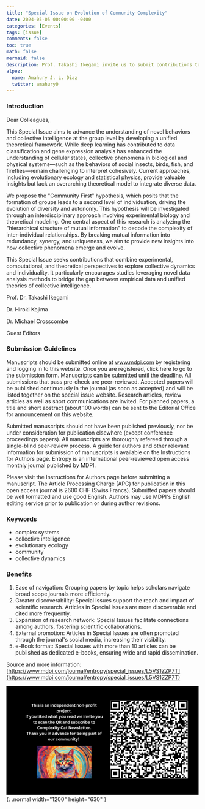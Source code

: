 ```yaml
---
title: "Special Issue on Evolution of Community Complexity"
date: 2024-05-05 00:00:00 -0400
categories: [Events]
tags: [issue]
comments: false
toc: true
math: false
mermaid: false
description: Prof. Takashi Ikegami invite us to submit contributions to his organized special issue about the evolution of community complexity. Deadline for manuscript submissions is 1 November 2025.
alpez:
  name: Amahury J. L. Diaz
  twitter: amahury0
---
```

### Introduction
Dear Colleagues,

This Special Issue aims to advance the understanding of novel behaviors and collective intelligence at the group level by developing a unified theoretical framework. While deep learning has contributed to data classification and gene expression analysis has enhanced the understanding of cellular states, collective phenomena in biological and physical systems—such as the behaviors of social insects, birds, fish, and fireflies—remain challenging to interpret cohesively. Current approaches, including evolutionary ecology and statistical physics, provide valuable insights but lack an overarching theoretical model to integrate diverse data.

We propose the "Community First" hypothesis, which posits that the formation of groups leads to a second level of individuation, driving the evolution of diversity and autonomy. This hypothesis will be investigated through an interdisciplinary approach involving experimental biology and theoretical modeling. One central aspect of this research is analyzing the "hierarchical structure of mutual information" to decode the complexity of inter-individual relationships. By breaking mutual information into redundancy, synergy, and uniqueness, we aim to provide new insights into how collective phenomena emerge and evolve.

This Special Issue seeks contributions that combine experimental, computational, and theoretical perspectives to explore collective dynamics and individuality. It particularly encourages studies leveraging novel data analysis methods to bridge the gap between empirical data and unified theories of collective intelligence.

Prof. Dr. Takashi Ikegami

Dr. Hiroki Kojima

Dr. Michael Crosscombe

Guest Editors

### Submission Guidelines
Manuscripts should be submitted online at www.mdpi.com by registering and logging in to this website. Once you are registered, click here to go to the submission form. Manuscripts can be submitted until the deadline. All submissions that pass pre-check are peer-reviewed. Accepted papers will be published continuously in the journal (as soon as accepted) and will be listed together on the special issue website. Research articles, review articles as well as short communications are invited. For planned papers, a title and short abstract (about 100 words) can be sent to the Editorial Office for announcement on this website.

Submitted manuscripts should not have been published previously, nor be under consideration for publication elsewhere (except conference proceedings papers). All manuscripts are thoroughly refereed through a single-blind peer-review process. A guide for authors and other relevant information for submission of manuscripts is available on the Instructions for Authors page. Entropy is an international peer-reviewed open access monthly journal published by MDPI.

Please visit the Instructions for Authors page before submitting a manuscript. The Article Processing Charge (APC) for publication in this open access journal is 2600 CHF (Swiss Francs). Submitted papers should be well formatted and use good English. Authors may use MDPI's English editing service prior to publication or during author revisions.

### Keywords
- complex systems
- collective intelligence
- evolutionary ecology
- community
- collective dynamics

### Benefits
1. Ease of navigation: Grouping papers by topic helps scholars navigate broad scope journals more efficiently.
2. Greater discoverability: Special Issues support the reach and impact of scientific research. Articles in Special Issues are more discoverable and cited more frequently.
3. Expansion of research network: Special Issues facilitate connections among authors, fostering scientific collaborations.
4. External promotion: Articles in Special Issues are often promoted through the journal's social media, increasing their visibility.
5. e-Book format: Special Issues with more than 10 articles can be published as dedicated e-books, ensuring wide and rapid dissemination.

Source and more information: [https://www.mdpi.com/journal/entropy/special_issues/L5VS1ZZP7T](https://www.mdpi.com/journal/entropy/special_issues/L5VS1ZZP7T)

![Desktop View](/assets/img/fix/complexity-cat-newsletter.png){: .normal width="1200" height="630" }
